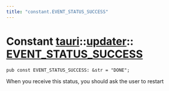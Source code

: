 ```yaml
---
title: "constant.EVENT_STATUS_SUCCESS"
---
```


# Constant [tauri](/docs/api/rust/tauri/../index.html)::​[updater](/docs/api/rust/tauri/index.html)::​[EVENT_STATUS_SUCCESS](/docs/api/rust/tauri/)

```
pub const EVENT_STATUS_SUCCESS: &str = "DONE";
```

When you receive this status, you should ask the user to restart
